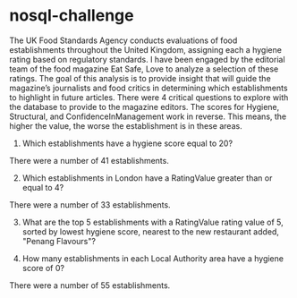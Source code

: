 # nosql-challenge

The UK Food Standards Agency conducts evaluations of food establishments throughout the United Kingdom, assigning each a hygiene rating based on regulatory standards. I have been engaged by the editorial team of the food magazine Eat Safe, Love to analyze a selection of these ratings. The goal of this analysis is to provide insight that will guide the magazine’s journalists and food critics in determining which establishments to highlight in future articles. There were 4 critical questions to explore with the database to provide to the magazine editors. The scores for Hygiene, Structural, and ConfidenceInManagement work in reverse. This means, the higher the value, the worse the establishment is in these areas.

1. Which establishments have a hygiene score equal to 20?

There were a number of 41 establishments.

2. Which establishments in London have a RatingValue greater than or equal to 4?
   
There were a number of 33 establishments.

3. What are the top 5 establishments with a RatingValue rating value of 5, sorted by lowest hygiene score, nearest to the new restaurant added, "Penang Flavours"?

4. How many establishments in each Local Authority area have a hygiene score of 0?
   
There were a number of 55 establishments. 
